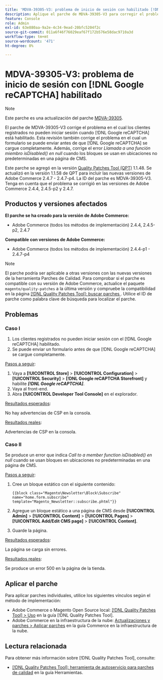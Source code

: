 ```yaml
---
title: 'MDVA-39305-V3: problema de inicio de sesión con habilitado [!DNL Google reCAPTCHA]'
description: Aplique el parche de MDVA-39305-V3 para corregir el problema de Adobe Commerce en el que los clientes registrados no pueden iniciar sesión cuando  [!DNL Google reCAPTCHA] está habilitado. Este parche también soluciona el problema en el que un formulario se puede enviar antes de que  [!DNL Google reCAPTCHA] se cargue completamente. Además, corrige el error *Call to a member function isDisabled() en null* cuando los bloques se utilizan en ubicaciones no predeterminadas en una página de CMS.
feature: Console
role: Admin
exl-id: 63e880aa-9a2e-4c34-9ead-20bfc5204f2c
source-git-commit: 011a6f46f76029eaf67f172b576e58dac9710a3d
workflow-type: tm+mt
source-wordcount: '471'
ht-degree: 0%

---
```


# MDVA-39305-V3: problema de inicio de sesión con [!DNL Google reCAPTCHA] habilitado

>[!NOTE]
>
>Este parche es una actualización del parche [MDVA-39305](/help/tools/quality-patches-tool/patches-available-in-qpt/v1-1-1/mdva-39305-login-issues-with-enabled-google-recaptcha.md).

El parche de MDVA-39305-V3 corrige el problema en el cual los clientes registrados no pueden iniciar sesión cuando [!DNL Google reCAPTCHA] está habilitado. Esta revisión también corrige el problema en el cual un formulario se puede enviar antes de que [!DNL Google reCAPTCHA] se cargue completamente. Además, corrige el error *Llamada a una función miembro isDisabled() en null* cuando los bloques se usan en ubicaciones no predeterminadas en una página de CMS.

Este parche se agregó en la versión [Quality Patches Tool (QPT)](https://experienceleague.adobe.com/en/docs/commerce-operations/tools/quality-patches-tool/quality-patches-tool-to-self-serve-quality-patches) 1.1.48. Se actualizó en la versión 1.1.58 de QPT para incluir las nuevas versiones de Adobe Commerce 2.4.7 - 2.4.7-p4. La ID del parche es MDVA-39305-V3. Tenga en cuenta que el problema se corrigió en las versiones de Adobe Commerce 2.4.4, 2.4.5-p2 y 2.4.7.

## Productos y versiones afectados

**El parche se ha creado para la versión de Adobe Commerce:**

* Adobe Commerce (todos los métodos de implementación) 2.4.4, 2.4.5-p2, 2.4.7

**Compatible con versiones de Adobe Commerce:**

* Adobe Commerce (todos los métodos de implementación) 2.4.4-p1 - 2.4.7-p4

>[!NOTE]
>
>El parche podría ser aplicable a otras versiones con las nuevas versiones de la herramienta Parches de Calidad. Para comprobar si el parche es compatible con su versión de Adobe Commerce, actualice el paquete `magento/quality-patches` a la última versión y compruebe la compatibilidad en la página [[!DNL Quality Patches Tool]: buscar parches ](https://experienceleague.adobe.com/en/docs/commerce-operations/tools/quality-patches-tool/quality-patches-tool-to-self-serve-quality-patches). Utilice el ID de parche como palabra clave de búsqueda para localizar el parche.

## Problemas

### Caso I

1. Los clientes registrados no pueden iniciar sesión con el [!DNL Google reCAPTCHA] habilitado.
1. Se puede enviar un formulario antes de que [!DNL Google reCAPTCHA] se cargue completamente.

<u>Pasos a seguir</u>:

1. Vaya a **[!UICONTROL Store]** > **[!UICONTROL Configuration]** > **[!UICONTROL Security]** > **[!DNL Google reCAPTCHA Storefront]** y habilite ***[!DNL Google reCAPTCHA]***.
1. Vaya al front-end.
1. Abra **[!UICONTROL Developer Tool Console]** en el explorador.

<u>Resultados esperados</u>:

No hay advertencias de CSP en la consola.

<u>Resultados reales</u>:

Advertencias de CSP en la consola.

### Caso II

Se produce un error que indica *Call to a member function isDisabled() en null* cuando se usan bloques en ubicaciones no predeterminadas en una página de CMS.

<u>Pasos a seguir</u>:

1. Cree un bloque estático con el siguiente contenido:

   ```
   {{block class="Magento\Newsletter\Block\Subscribe" name="home.form.subscribe"
   template="Magento_Newsletter::subscribe.phtml"}}
   ```

1. Agregue un bloque estático a una página de CMS desde **[!UICONTROL Admin]** > **[!UICONTROL Content]** > **[!UICONTROL Pages]** > **[!UICONTROL Add/Edit CMS page]** > **[!UICONTROL Content]**.
1. Guarde la página.

<u>Resultados esperados</u>:

La página se carga sin errores.

<u>Resultados reales</u>:

Se produce un error 500 en la página de la tienda.

## Aplicar el parche

Para aplicar parches individuales, utilice los siguientes vínculos según el método de implementación:

* Adobe Commerce o Magento Open Source local: [[!DNL Quality Patches Tool] > Uso](/help/tools/quality-patches-tool/usage.md) en la guía [!DNL Quality Patches Tool].
* Adobe Commerce en la infraestructura de la nube: [Actualizaciones y parches > Aplicar parches](https://experienceleague.adobe.com/docs/commerce-cloud-service/user-guide/develop/upgrade/apply-patches.html) en la guía Commerce en la infraestructura de la nube.

## Lectura relacionada

Para obtener más información sobre [!DNL Quality Patches Tool], consulte:

* [[!DNL Quality Patches Tool]: herramienta de autoservicio para parches de calidad](/help/tools/quality-patches-tool/quality-patches-tool-to-self-serve-quality-patches.md) en la guía Herramientas.
